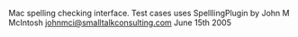 Mac spelling checking interface. Test cases
uses SpelllingPlugin
by
John M McIntosh
johnmci@smalltalkconsulting.com
June 15th 2005
